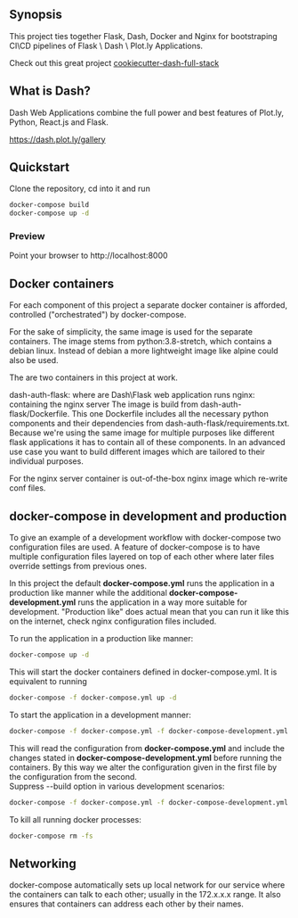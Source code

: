 ## Synopsis

This project ties together Flask, Dash, Docker and Nginx for bootstraping 
CI\CD pipelines of Flask \ Dash \ Plot.ly Applications.

Check out this great project [cookiecutter-dash-full-stack](https://github.com/elben10/cookiecutter-dash-full-stack)

## What is Dash? 

Dash Web Applications combine the full power and best features of Plot.ly, Python, React.js and Flask.

https://dash.plot.ly/gallery

## Quickstart

Clone the repository, cd into it and run
```bash
docker-compose build
docker-compose up -d
```

### Preview

Point your browser to http://localhost:8000

## Docker containers

For each component of this project a separate docker container is afforded, 
controlled ("orchestrated") by docker-compose.

For the sake of simplicity, the same image is used for the separate containers. 
The image stems from python:3.8-stretch, which contains a debian linux. Instead of debian a
 more lightweight image like alpine could also be used.

The are two containers in this project at work.

dash-auth-flask: where are Dash\Flask web application runs
nginx: containing the nginx server
The image is build from dash-auth-flask/Dockerfile. This one Dockerfile includes all the necessary
python components and their dependencies from dash-auth-flask/requirements.txt. 
Because we're using the same image for multiple purposes like different flask applications it 
has to contain all of these components. 
In an advanced use case you want to build different images which are tailored to their 
individual purposes.

For the nginx server container is out-of-the-box nginx image which re-write conf files.

## docker-compose in development and production

To give an example of a development workflow with docker-compose two configuration files are used. 
A feature of docker-compose is to have multiple configuration files layered on top of each other 
where later files override settings from previous ones.

In this project the default __docker-compose.yml__ runs the application in a production like manner 
while the additional __docker-compose-development.yml__ runs the application in a way more suitable 
for development. "Production like" does actual mean that you can run it like this on the
internet, check nginx configuration files included.

To run the application in a production like manner:
```bash
docker-compose up -d
```
This will start the docker containers defined in docker-compose.yml. It is equivalent to running 
```bash
docker-compose -f docker-compose.yml up -d
```
To start the application in a development manner:
```bash
docker-compose -f docker-compose.yml -f docker-compose-development.yml up --build -d dash-auth-flask 
```
This will read the configuration from __docker-compose.yml__ and include the changes stated in 
__docker-compose-development.yml__ before running the containers. 
By this way we alter the configuration given in the first file by the configuration 
from the second.  
Suppress --build option in various development scenarios:
```bash
docker-compose -f docker-compose.yml -f docker-compose-development.yml up -d dash-auth-flask
```
To kill all running docker processes:
```bash
docker-compose rm -fs
```

## Networking

docker-compose automatically sets up local network for our service where the containers can talk 
to each other; usually in the 172.x.x.x range. It also ensures that containers can address each 
other by their names.
